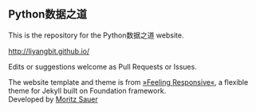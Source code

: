 ## Python数据之道

This is the repository for the Python数据之道 website.

http://liyangbit.github.io/

Edits or suggestions welcome as Pull Requests or Issues.

The website template and theme is from [»Feeling Responsive«](https://github.com/Phlow/feeling-responsive), a flexible theme for Jekyll built on Foundation framework.  
Developed by [Moritz Sauer](https://github.com/Phlow)
